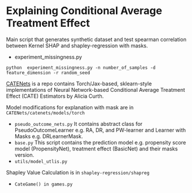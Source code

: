 # Explaining Conditional Average Treatment Effect 

Main script that generates synthetic dataset and test spearman correlation between Kernel SHAP and shapley-regression with masks.

- experiment_missingness.py

```python  experiment_missingness.py -n number_of_samples -d feature_dimension -r random_seed```

[CATENets](https://github.com/AliciaCurth/CATENets) is a repo contains Torch/Jax-based, sklearn-style implementations of Neural Network-based Conditional Average Treatment Effect (CATE) Estimators by Alicia Curth. 

Model modifications for explanation with mask are in ```CATENets/catenets/models/torch``` 

- ```pseudo_outcome_nets.py``` It contains abstract class for PseudoOutcomeLearner e.g. RA, DR, and PW-learner and Learner with Masks e.g. DRLearnerMask.
- ```base.py``` This script contains the prediction model e.g. propensity score model (PropensityNet), treatment effect (BasicNet) and their masks version. 
- ```utils/model_utlis.py```

Shapley Value Calculation is in ```shapley-regression/shapreg```
- ```CateGame() in games.py```
